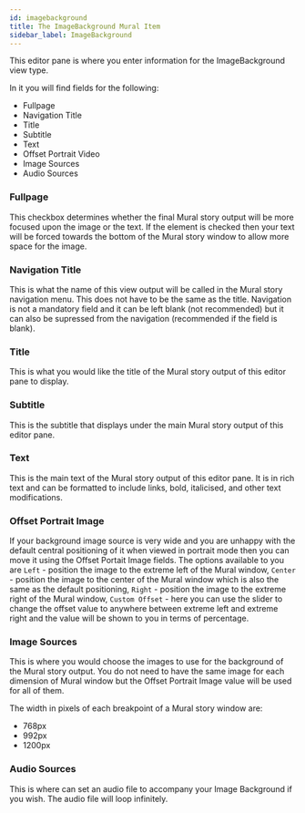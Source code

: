 ```yaml
---
id: imagebackground
title: The ImageBackground Mural Item
sidebar_label: ImageBackground
---
```


This editor pane is where you enter information for the ImageBackground view type.

In it you will find fields for the following:

- Fullpage
- Navigation Title
- Title
- Subtitle
- Text
- Offset Portrait Video
- Image Sources
- Audio Sources

### Fullpage

This checkbox determines whether the final Mural story output will be more focused upon the image or the text. If the element is checked then your text will be forced towards the bottom of the Mural story window to allow more space for the image.

### Navigation Title

This is what the name of this view output will be called in the Mural story navigation menu. This does not have to be the same as the title.
Navigation is not a mandatory field and it can be left blank (not recommended) but it can also be supressed from the navigation (recommended if the field is blank).

### Title

This is what you would like the title of the Mural story output of this editor pane to display.

### Subtitle

This is the subtitle that displays under the main Mural story output of this editor pane.

### Text

This is the main text of the Mural story output of this editor pane. It is in rich text and can be formatted to include links, bold, italicised, and other text modifications.

### Offset Portrait Image

If your background image source is very wide and you are unhappy with the default central positioning of it when viewed in portrait mode then you can move it using the Offset Portait Image fields. The options available to you are `Left` - position the image to the extreme left of the Mural window, `Center` - position the image to the center of the Mural window which is also the same as the default positioning, `Right` - position the image to the extreme right of the Mural window, `Custom Offset` - here you can use the slider to change the offset value to anywhere between extreme left and extreme right and the value will be shown to you in terms of percentage.

### Image Sources

This is where you would choose the images to use for the background of the Mural story output. You do not need to have the same image for each dimension of Mural window but the Offset Portrait Image value will be used for all of them.

The width in pixels of each breakpoint of a Mural story window are:

- 768px
- 992px
- 1200px

### Audio Sources

This is where can set an audio file to accompany your Image Background if you wish. The audio file will loop infinitely.
